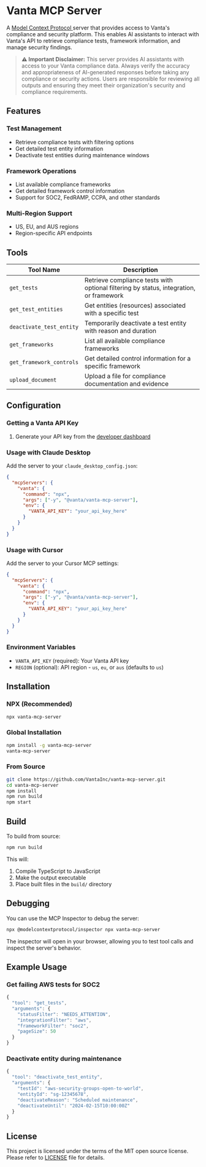 # Vanta MCP Server

A <a href="https://modelcontextprotocol.com/"> Model Context Protocol </a> server that provides access to Vanta's compliance and security platform. This enables AI assistants to interact with Vanta's API to retrieve compliance tests, framework information, and manage security findings.

> **⚠️ Important Disclaimer:** This server provides AI assistants with access to your Vanta compliance data. Always verify the accuracy and appropriateness of AI-generated responses before taking any compliance or security actions. Users are responsible for reviewing all outputs and ensuring they meet their organization's security and compliance requirements.

## Features

### Test Management

- Retrieve compliance tests with filtering options
- Get detailed test entity information
- Deactivate test entities during maintenance windows

### Framework Operations

- List available compliance frameworks
- Get detailed framework control information
- Support for SOC2, FedRAMP, CCPA, and other standards

### Multi-Region Support

- US, EU, and AUS regions
- Region-specific API endpoints

## Tools

| Tool Name                | Description                                                                            |
| ------------------------ | -------------------------------------------------------------------------------------- |
| `get_tests`              | Retrieve compliance tests with optional filtering by status, integration, or framework |
| `get_test_entities`      | Get entities (resources) associated with a specific test                               |
| `deactivate_test_entity` | Temporarily deactivate a test entity with reason and duration                          |
| `get_frameworks`         | List all available compliance frameworks                                               |
| `get_framework_controls` | Get detailed control information for a specific framework                              |
| `upload_document`        | Upload a file for compliance documentation and evidence                                |

## Configuration

### Getting a Vanta API Key

1. Generate your API key from the <a href="https://developer.vanta.com/docs/api-access-setup"> developer dashboard </a>

### Usage with Claude Desktop

Add the server to your `claude_desktop_config.json`:

```json
{
  "mcpServers": {
    "vanta": {
      "command": "npx",
      "args": ["-y", "@vanta/vanta-mcp-server"],
      "env": {
        "VANTA_API_KEY": "your_api_key_here"
      }
    }
  }
}
```

### Usage with Cursor

Add the server to your Cursor MCP settings:

```json
{
  "mcpServers": {
    "vanta": {
      "command": "npx",
      "args": ["-y", "@vanta/vanta-mcp-server"],
      "env": {
        "VANTA_API_KEY": "your_api_key_here"
      }
    }
  }
}
```

### Environment Variables

- `VANTA_API_KEY` (required): Your Vanta API key
- `REGION` (optional): API region - `us`, `eu`, or `aus` (defaults to `us`)

## Installation

### NPX (Recommended)

```bash
npx vanta-mcp-server
```

### Global Installation

```bash
npm install -g vanta-mcp-server
vanta-mcp-server
```

### From Source

```bash
git clone https://github.com/VantaInc/vanta-mcp-server.git
cd vanta-mcp-server
npm install
npm run build
npm start
```

## Build

To build from source:

```bash
npm run build
```

This will:

1. Compile TypeScript to JavaScript
2. Make the output executable
3. Place built files in the `build/` directory

## Debugging

You can use the MCP Inspector to debug the server:

```bash
npx @modelcontextprotocol/inspector npx vanta-mcp-server
```

The inspector will open in your browser, allowing you to test tool calls and inspect the server's behavior.

## Example Usage

### Get failing AWS tests for SOC2

```typescript
{
  "tool": "get_tests",
  "arguments": {
    "statusFilter": "NEEDS_ATTENTION",
    "integrationFilter": "aws",
    "frameworkFilter": "soc2",
    "pageSize": 50
  }
}
```

### Deactivate entity during maintenance

```typescript
{
  "tool": "deactivate_test_entity",
  "arguments": {
    "testId": "aws-security-groups-open-to-world",
    "entityId": "sg-12345678",
    "deactivateReason": "Scheduled maintenance",
    "deactivateUntil": "2024-02-15T10:00:00Z"
  }
}
```

## License

This project is licensed under the terms of the MIT open source license. Please refer to [LICENSE](LICENSE) file for details.
